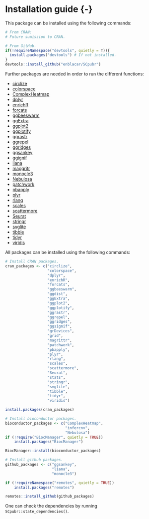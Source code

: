 # Installation guide {-}

This package can be installed using the following commands:

```r
# From CRAN:
# Future sumission to CRAN.

# From GitHub.
if(!requireNamespace("devtools", quietly = T)){
  install.packages("devtools") # If not installed.
}
devtools::install_github("enblacar/SCpubr")

```


Further packages are needed in order to run the different functions:

- [circlize](https://jokergoo.github.io/circlize_book/book/)
- [colorspace](https://cran.r-project.org/web/packages/colorspace/vignettes/colorspace.html)
- [ComplexHeatmap](https://bioconductor.org/packages/release/bioc/html/ComplexHeatmap.html)
- [dplyr](https://dplyr.tidyverse.org/)
- [enrichR](https://cran.r-project.org/web/packages/enrichR/vignettes/enrichR.html)
- [forcats](https://forcats.tidyverse.org/index.html)
- [ggbeeswarm](https://cran.r-project.org/web/packages/ggbeeswarm/index.html)
- [ggExtra](https://cran.r-project.org/web/packages/ggExtra/vignettes/ggExtra.html)
- [ggplot2](https://ggplot2.tidyverse.org/)
- [ggplotify](https://cran.r-project.org/web/packages/ggplotify/index.html/)
- [ggrastr](https://cran.r-project.org/web/packages/ggrastr/vignettes/Raster_geoms.html)
- [ggrepel](https://cran.r-project.org/web/packages/ggrepel/vignettes/ggrepel.html)
- [ggridges](https://cran.r-project.org/web/packages/ggridges/vignettes/introduction.html)
- [ggsankey](https://github.com/davidsjoberg/ggsankey)
- [ggignif](https://cran.r-project.org/web/packages/ggsignif/vignettes/intro.html)
- [liana](https://github.com/saezlab/liana)
- [maggritr](https://cran.r-project.org/web/packages/magrittr/vignettes/magrittr.html)
- [monocle3](https://cole-trapnell-lab.github.io/monocle3/)
- [Nebulosa](http://bioconductor.org/packages/release/bioc/html/Nebulosa.html)
- [patchwork](https://patchwork.data-imaginist.com/)
- [pbapply](https://cran.rstudio.com/web/packages/pbapply/index.html)
- [plyr](https://cran.r-project.org/web/packages/plyr/index.html)
- [rlang](https://cran.r-project.org/web/packages/rlang/index.html)
- [scales](https://cran.r-project.org/web/packages/scales/index.html)
- [scattermore](https://cran.rstudio.com/web/packages/scattermore/index.html)
- [Seurat](https://satijalab.org/seurat/index.html)
- [stringr](https://cran.r-project.org/web/packages/stringr/index.html)
- [svglite](https://cran.r-project.org/web/packages/svglite/index.html)
- [tibble](https://tibble.tidyverse.org/)
- [tidyr](https://tidyr.tidyverse.org/)
- [viridis](https://cran.r-project.org/web/packages/viridis/index.html)


All packages can be installed using the following commands:


```r
# Install CRAN packages.
cran_packages <- c("circlize",
                   "colorspace",
                   "dplyr",
                   "enrichR",
                   "forcats",
                   "ggbeeswarm",
                   "ggdist",
                   "ggExtra",
                   "ggplot2",
                   "ggplotify",
                   "ggrastr",
                   "ggrepel",
                   "ggridges",
                   "ggsignif",
                   "grDevices",
                   "grid",
                   "magrittr",
                   "patchwork",
                   "pbapply",
                   "plyr",
                   "rlang",
                   "scales",
                   "scattermore",
                   "Seurat",
                   "stats",
                   "stringr",
                   "svglite",
                   "tibble",
                   "tidyr",
                   "viridis")

install.packages(cran_packages)

# Install bioconductor packages.
bioconductor_packages <- c("ComplexHeatmap",
                           "infercnv",
                           "Nebulosa")
if (!require("BiocManager", quietly = TRUE))
    install.packages("BiocManager")

BiocManager::install(bioconductor_packages)

# Install github packages.
github_packages <- c("ggsankey",
                     "liana",
                     "monocle3")

if (!requireNamespace("remotes", quietly = TRUE))
    install.packages("remotes")

remotes::install_github(github_packages)
```

One can check the dependencies by running `SCpubr::state_dependencies()`.

